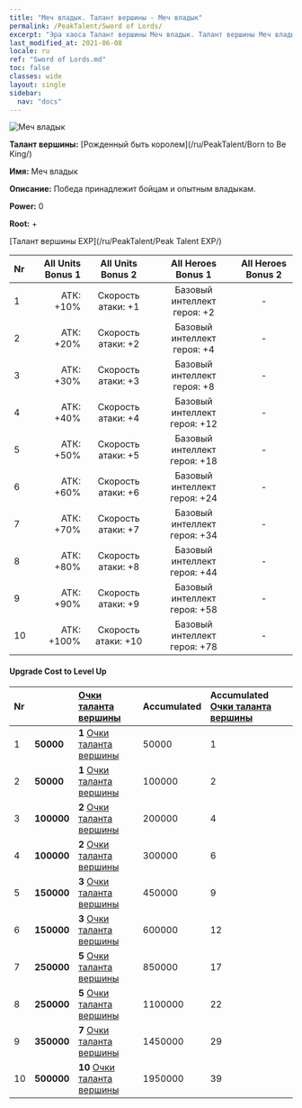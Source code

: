 ```yaml
---
title: "Меч владык. Талант вершины - Меч владык"
permalink: /PeakTalent/Sword of Lords/
excerpt: "Эра хаоса Талант вершины Меч владык. Талант вершины Меч владык. Меч владык"
last_modified_at: 2021-06-08
locale: ru
ref: "Sword of Lords.md"
toc: false
classes: wide
layout: single
sidebar:
  nav: "docs"
---
```


  ![Меч владык](/images/pt/talent_4301.png)

  **Талант вершины:** [Рожденный быть королем](/ru/PeakTalent/Born to Be King/)

  **Имя:** Меч владык

  **Описание:** Победа принадлежит бойцам и опытным владыкам.

  **Power:** 0

  **Root:** +

  [Талант вершины EXP](/ru/PeakTalent/Peak Talent EXP/)

  | Nr | All Units Bonus 1 | All Units Bonus 2 | All Heroes Bonus 1 | All Heroes Bonus 2 |
  |:---|--------------:|:-------------:|:-------------:|:-------------:|
  | 1 | АТК: +10% | Скорость атаки: +1 | Базовый интеллект героя: +2 | - |
  | 2 | АТК: +20% | Скорость атаки: +2 | Базовый интеллект героя: +4 | - |
  | 3 | АТК: +30% | Скорость атаки: +3 | Базовый интеллект героя: +8 | - |
  | 4 | АТК: +40% | Скорость атаки: +4 | Базовый интеллект героя: +12 | - |
  | 5 | АТК: +50% | Скорость атаки: +5 | Базовый интеллект героя: +18 | - |
  | 6 | АТК: +60% | Скорость атаки: +6 | Базовый интеллект героя: +24 | - |
  | 7 | АТК: +70% | Скорость атаки: +7 | Базовый интеллект героя: +34 | - |
  | 8 | АТК: +80% | Скорость атаки: +8 | Базовый интеллект героя: +44 | - |
  | 9 | АТК: +90% | Скорость атаки: +9 | Базовый интеллект героя: +58 | - |
  | 10 | АТК: +100% | Скорость атаки: +10 | Базовый интеллект героя: +78 | - |


#### Upgrade Cost to Level Up

  | Nr | <i class="fas fa-coins"/> | [Очки таланта вершины](/ItemsRU/con_934/) | Accumulated <i class="fas fa-coins"/> | Accumulated [Очки таланта вершины](/ItemsRU/con_934/) |
  |:---|:--------------|:-------------|:-------------|:-------------|
  | 1 | **50000** | **1** [Очки таланта вершины](/ItemsRU/con_934/) | 50000 | 1 |
  | 2 | **50000** | **1** [Очки таланта вершины](/ItemsRU/con_934/) | 100000 | 2 |
  | 3 | **100000** | **2** [Очки таланта вершины](/ItemsRU/con_934/) | 200000 | 4 |
  | 4 | **100000** | **2** [Очки таланта вершины](/ItemsRU/con_934/) | 300000 | 6 |
  | 5 | **150000** | **3** [Очки таланта вершины](/ItemsRU/con_934/) | 450000 | 9 |
  | 6 | **150000** | **3** [Очки таланта вершины](/ItemsRU/con_934/) | 600000 | 12 |
  | 7 | **250000** | **5** [Очки таланта вершины](/ItemsRU/con_934/) | 850000 | 17 |
  | 8 | **250000** | **5** [Очки таланта вершины](/ItemsRU/con_934/) | 1100000 | 22 |
  | 9 | **350000** | **7** [Очки таланта вершины](/ItemsRU/con_934/) | 1450000 | 29 |
  | 10 | **500000** | **10** [Очки таланта вершины](/ItemsRU/con_934/) | 1950000 | 39 |
